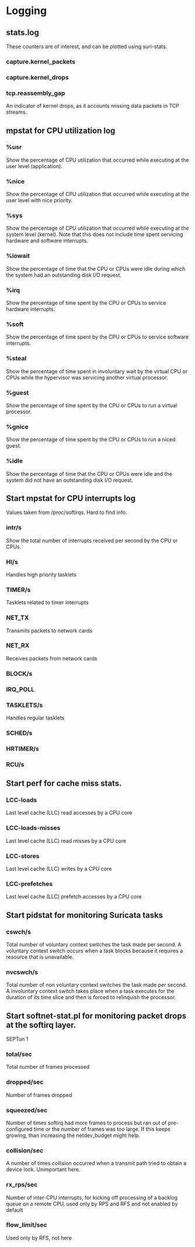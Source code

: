 # Logging

## stats.log
These counters are of interest, and can be plotted using suri-stats.

### capture.kernel_packets

### capture.kernel_drops

### tcp.reassembly_gap
An indicator of kernel drops, as it accounts missing data packets in TCP streams.

## mpstat for CPU utilization log

### %usr
Show the percentage of CPU utilization that occurred while executing at the user level (application).

### %nice
Show the percentage of CPU utilization that occurred while executing at the user level with nice priority.

### %sys
Show the percentage of CPU utilization that occurred while executing at the system level (kernel). Note that this does not include time spent servicing hardware and software interrupts.
### %iowait
Show the percentage of time that the CPU or CPUs were idle during which the system had an outstanding disk I/O request.

### %irq
Show the percentage of time spent by the CPU or CPUs to service hardware interrupts.

### %soft
Show the percentage of time spent by the CPU or CPUs to service software interrupts.

### %steal
Show the percentage of time spent in involuntary wait by the virtual CPU or CPUs while the hypervisor was servicing another virtual processor.

### %guest
Show the percentage of time spent by the CPU or CPUs to run a virtual processor.

### %gnice
Show the percentage of time spent by the CPU or CPUs to run a niced guest.

### %idle
Show the percentage of time that the CPU or CPUs were idle and the system did not have an outstanding disk I/O request.


## Start mpstat for CPU interrupts log
Values taken from /proc/softirqs. Hard to find info.

### intr/s
Show the total number of interrupts received per second by the CPU or CPUs.

### HI/s
Handles high priority tasklets

### TIMER/s
Tasklets related to timer interrupts

### NET_TX
Transmits packets to network cards

### NET_RX
Receives packets from network cards

### BLOCK/s


### IRQ_POLL


### TASKLETS/s
Handles regular tasklets

### SCHED/s


### HRTIMER/s


### RCU/s



## Start perf for cache miss stats.
### LCC-loads
Last level cache (LLC) read accesses by a CPU core

### LCC-loads-misses
Last level cache (LLC) read misses by a CPU core

### LCC-stores
Last level cache (LLC) writes by a CPU core

### LCC-prefetches
Last level cache (LLC) prefetch accesses by a CPU core


## Start pidstat for monitoring Suricata tasks
### cswch/s
Total number of voluntary context switches the task made per second. A voluntary context switch occurs when a task blocks because it requires a resource that is unavailable.

### nvcswch/s
Total number of non voluntary context switches the task made per second. A involuntary context switch takes place when a task executes for the duration of its time slice and then is forced to relinquish the processor.


## Start softnet-stat.pl for monitoring packet drops at the softirq layer.
SEPTun 1

### total/sec
Total number of frames processed

### dropped/sec
Number of frames dropped

### squeezed/sec
Number of times softirq had more frames to process but ran out of
pre-configured time or the number of frames was too large. If this keeps
growing, than increasing the netdev_budget might help.

### collision/sec
A number of times collision occurred when a transmit path tried to
obtain a device lock. Unimportant here.

### rx_rps/sec
Number of inter-CPU interrupts, for kicking off processing of
a backlog queue on a remote CPU, used only by RPS and RFS and
not enabled by default

### flow_limit/sec
Used only by RFS, not here
